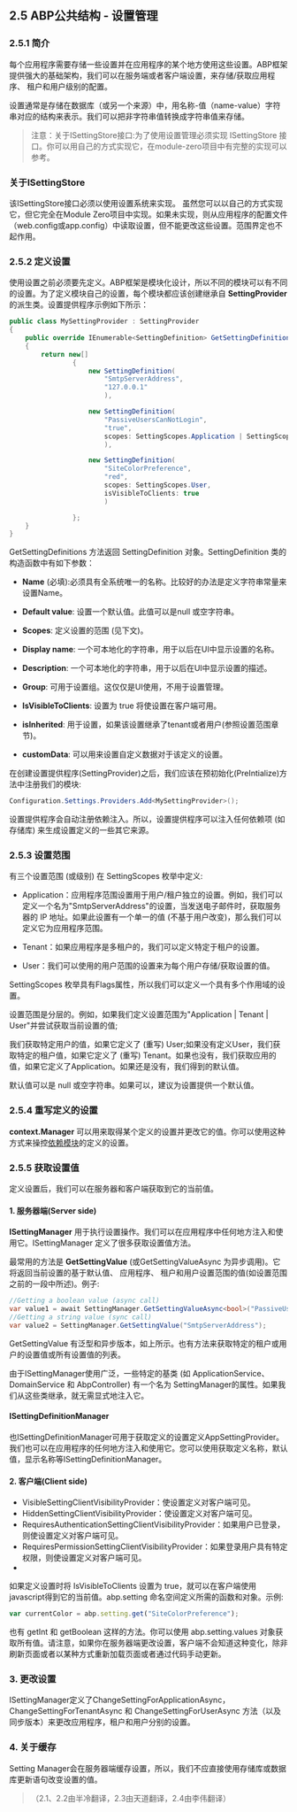 ## 2.5 ABP公共结构 - 设置管理

### 2.5.1 简介

每个应用程序需要存储一些设置并在应用程序的某个地方使用这些设置。ABP框架提供强大的基础架构，我们可以在服务端或者客户端设置，来存储/获取应用程序、 租户和用户级别的配置。

设置通常是存储在数据库（或另一个来源）中，用名称-值（name-value）字符串对应的结构来表示。我们可以把非字符串值转换成字符串值来存储。


> 注意：关于ISettingStore接口:为了使用设置管理必须实现 ISettingStore 接口。你可以用自己的方式实现它，在module-zero项目中有完整的实现可以参考。
### 关于ISettingStore

该ISettingStore接口必须以使用设置系统来实现。
虽然您可以以自己的方式实现它，但它完全在Module Zero项目中实现。如果未实现，则从应用程序的配置文件（web.config或app.config）中读取设置，但不能更改这些设置。范围界定也不起作用。


### 2.5.2 定义设置

使用设置之前必须要先定义。ABP框架是模块化设计，所以不同的模块可以有不同的设置。为了定义模块自己的设置，每个模块都应该创建继承自 **SettingProvider** 的派生类。设置提供程序示例如下所示：

```csharp
public class MySettingProvider : SettingProvider
{
    public override IEnumerable<SettingDefinition> GetSettingDefinitions(SettingDefinitionProviderContext context)
    {
        return new[]
                {
                    new SettingDefinition(
                        "SmtpServerAddress",
                        "127.0.0.1"
                        ),

                    new SettingDefinition(
                        "PassiveUsersCanNotLogin",
                        "true",
                        scopes: SettingScopes.Application | SettingScopes.Tenant
                        ),

                    new SettingDefinition(
                        "SiteColorPreference",
                        "red",
                        scopes: SettingScopes.User,
                        isVisibleToClients: true
                        )

                };
    }
}
```

GetSettingDefinitions 方法返回 SettingDefinition 对象。SettingDefinition 类的构造函数中有如下参数：

+ **Name** (必填):必须具有全系统唯一的名称。比较好的办法是定义字符串常量来设置Name。

+ **Default value**: 设置一个默认值。此值可以是null 或空字符串。

+ **Scopes**: 定义设置的范围 (见下文)。

+ **Display name**: 一个可本地化的字符串，用于以后在UI中显示设置的名称。

+ **Description**: 一个可本地化的字符串，用于以后在UI中显示设置的描述。

+ **Group**: 可用于设置组。这仅仅是UI使用，不用于设置管理。

+ **IsVisibleToClients**: 设置为 true 将使设置在客户端可用。

+ **isInherited**: 用于设置，如果该设置继承了tenant或者用户(参照设置范围章节)。

+ **customData**: 可以用来设置自定义数据对于该定义的设置。

在创建设置提供程序(SettingProvider)之后，我们应该在预初始化(PreIntialize)方法中注册我们的模块:

```csharp
Configuration.Settings.Providers.Add<MySettingProvider>();
```

设置提供程序会自动注册依赖注入。所以，设置提供程序可以注入任何依赖项 (如存储库) 来生成设置定义的一些其它来源。

### 2.5.3 设置范围

有三个设置范围 (或级别) 在 SettingScopes 枚举中定义:

+ Application：应用程序范围设置用于用户/租户独立的设置。例如，我们可以定义一个名为"SmtpServerAddress"的设置，当发送电子邮件时，获取服务器的 IP 地址。如果此设置有一个单一的值 (不基于用户改变)，那么我们可以定义它为应用程序范围。

+ Tenant：如果应用程序是多租户的，我们可以定义特定于租户的设置。

+ User：我们可以使用的用户范围的设置来为每个用户存储/获取设置的值。

SettingScopes 枚举具有Flags属性，所以我们可以定义一个具有多个作用域的设置。

设置范围是分层的。例如，如果我们定义设置范围为"Application | Tenant | User"并尝试获取当前设置的值;

我们获取特定用户的值，如果它定义了 (重写) User;如果没有定义User，我们获取特定的租户值，如果它定义了 (重写) Tenant。如果也没有，我们获取应用的值，如果它定义了Application。如果还是没有，我们得到的默认值。

默认值可以是 null 或空字符串。如果可以，建议为设置提供一个默认值。

### 2.5.4 重写定义的设置

**context.Manager** 可以用来取得某个定义的设置并更改它的值。你可以使用这种方式来操控[依赖模块](1.3ABP总体介绍-模块系统.md)的定义的设置。

### 2.5.5 获取设置值

定义设置后，我们可以在服务器和客户端获取到它的当前值。

#### 1. 服务器端(Server side)

**ISettingManager** 用于执行设置操作。我们可以在应用程序中任何地方注入和使用它。ISettingManager 定义了很多获取设置值方法。

最常用的方法是 **GetSettingValue** (或GetSettingValueAsync 为异步调用)。它将返回当前设置的基于默认值、 应用程序、 租户和用户设置范围的值(如设置范围之前的一段中所述)。例子:

```csharp
//Getting a boolean value (async call)
var value1 = await SettingManager.GetSettingValueAsync<bool>("PassiveUsersCanNotLogin");
//Getting a string value (sync call)
var value2 = SettingManager.GetSettingValue("SmtpServerAddress");
```

GetSettingValue 有泛型和异步版本，如上所示。也有方法来获取特定的租户或用户的设置值或所有设置值的列表。

由于ISettingManager使用广泛，一些特定的基类 (如 ApplicationService、 DomainService 和 AbpController) 有一个名为 SettingManager的属性。如果我们从这些类继承，就无需显式地注入它。

#### ISettingDefinitionManager
也ISettingDefinitionManager可用于获取定义的设置定义AppSettingProvider。我们也可以在应用程序的任何地方注入和使用它。您可以使用获取定义名称，默认值，显示名称等ISettingDefinitionManager。

#### 2. 客户端(Client side)

- VisibleSettingClientVisibilityProvider：使设置定义对客户端可见。
- HiddenSettingClientVisibilityProvider：使设置定义对客户端可见。
- RequiresAuthenticationSettingClientVisibilityProvider：如果用户已登录，则使设置定义对客户端可见。
- RequiresPermissionSettingClientVisibilityProvider：如果登录用户具有特定权限，则使设置定义对客户端可见。
- 
如果定义设置时将 IsVisibleToClients 设置为 true，就可以在客户端使用 javascript得到它的当前值。abp.setting 命名空间定义所需的函数和对象。示例:

```javascript
var currentColor = abp.setting.get("SiteColorPreference");
```

也有 getInt 和 getBoolean 这样的方法。你可以使用 abp.setting.values 对象获取所有值。请注意，如果你在服务器端更改设置，客户端不会知道这种变化，除非刷新页面或者以某种方式重新加载页面或者通过代码手动更新。

### 3. 更改设置

ISettingManager定义了ChangeSettingForApplicationAsync，ChangeSettingForTenantAsync 和 ChangeSettingForUserAsync 方法（以及同步版本）来更改应用程序，租户和用户分别的设置。

### 4. 关于缓存

Setting Manager会在服务器端缓存设置，所以，我们不应直接使用存储库或数据库更新语句改变设置的值。

>（2.1、2.2由半冷翻译，2.3由天道翻译，2.4由李伟翻译）
